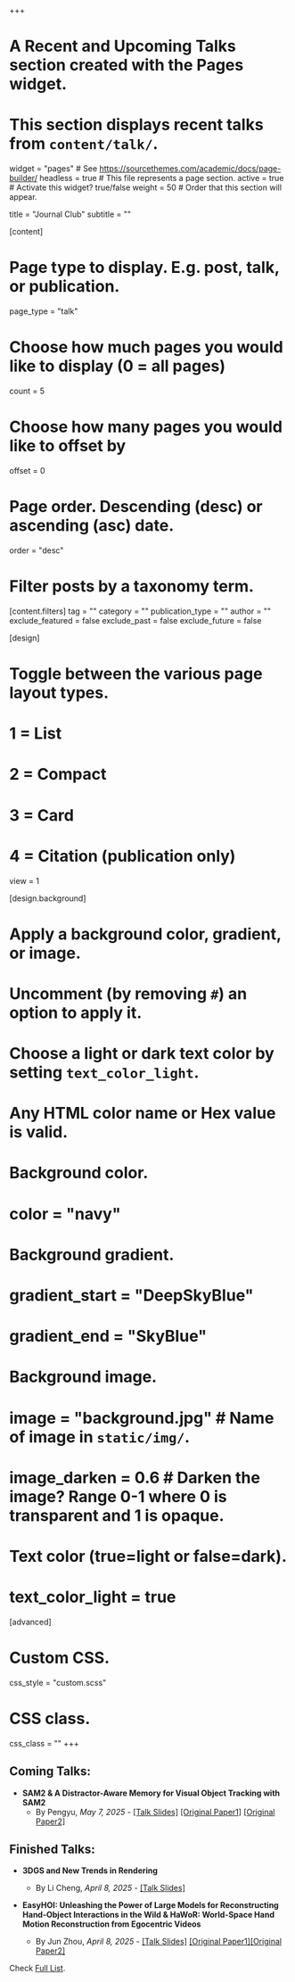 +++
# A Recent and Upcoming Talks section created with the Pages widget.
# This section displays recent talks from `content/talk/`.

widget = "pages"  # See https://sourcethemes.com/academic/docs/page-builder/
headless = true  # This file represents a page section.
active = true  # Activate this widget? true/false
weight = 50  # Order that this section will appear.

title = "Journal Club"
subtitle = ""

[content]
  # Page type to display. E.g. post, talk, or publication.
  page_type = "talk"
  
  # Choose how much pages you would like to display (0 = all pages)
  count = 5
  
  # Choose how many pages you would like to offset by
  offset = 0

  # Page order. Descending (desc) or ascending (asc) date.
  order = "desc"

  # Filter posts by a taxonomy term.
  [content.filters]
    tag = ""
    category = ""
    publication_type = ""
    author = ""
    exclude_featured = false
    exclude_past = false
    exclude_future = false
    
[design]
  # Toggle between the various page layout types.
  #   1 = List
  #   2 = Compact
  #   3 = Card
  #   4 = Citation (publication only)
  view = 1
  
[design.background]
  # Apply a background color, gradient, or image.
  #   Uncomment (by removing `#`) an option to apply it.
  #   Choose a light or dark text color by setting `text_color_light`.
  #   Any HTML color name or Hex value is valid.

  # Background color.
  # color = "navy"
  
  # Background gradient.
  # gradient_start = "DeepSkyBlue"
  # gradient_end = "SkyBlue"
  
  # Background image.
  # image = "background.jpg"  # Name of image in `static/img/`.
  # image_darken = 0.6  # Darken the image? Range 0-1 where 0 is transparent and 1 is opaque.

  # Text color (true=light or false=dark).
  # text_color_light = true  
  
[advanced]
 # Custom CSS. 
 css_style = "custom.scss"
 # CSS class.
 css_class = ""
+++

## Coming Talks:
- **SAM2 & A Distractor-Aware Memory for Visual Object Tracking with SAM2**
  - By Pengyu, *May 7, 2025* - [[Talk Slides]](/talk_slides/20250507-Pengyu.pdf) [[Original Paper1]](https://ai.meta.com/sam2/) [[Original Paper2]](https://arxiv.org/abs/2411.17576)


## Finished Talks:
- **3DGS and New Trends in Rendering**
  - By Li Cheng, *April 8, 2025* - [[Talk Slides]](/talk_slides/20250408_LiCheng_NewRenderingOpportunities.pdf)

- **EasyHOI: Unleashing the Power of Large Models for Reconstructing Hand-Object Interactions in the Wild & HaWoR: World-Space Hand Motion Reconstruction from Egocentric Videos**
  - By Jun Zhou, *April 8, 2025* - [[Talk Slides]](/talk_slides/20250408_JunZhou.pptx) [[Original Paper1]](https://lym29.github.io/EasyHOI-page/)[[Original Paper2]](https://hawor-project.github.io/)



Check [Full List](/talk).
